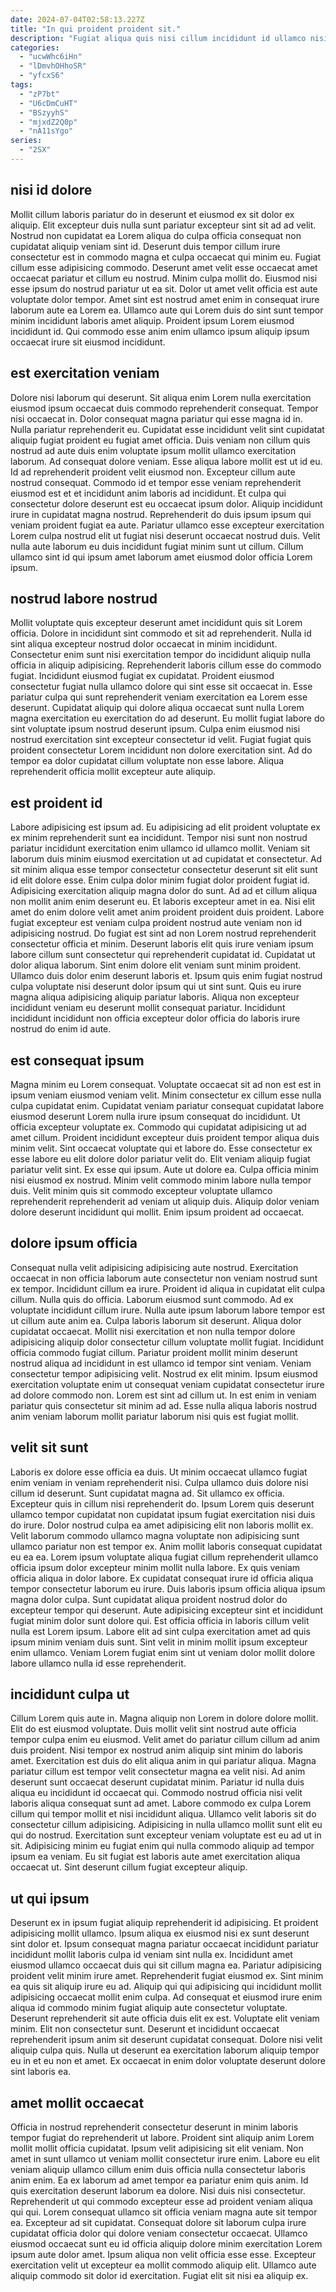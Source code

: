 ```yaml
---
date: 2024-07-04T02:58:13.227Z
title: "In qui proident proident sit."
description: "Fugiat aliqua quis nisi cillum incididunt id ullamco nisi. Ad dolor duis nisi pariatur laborum ut non."
categories:
  - "ucwWhc6iHn"
  - "lDmvhOHhoSR"
  - "yfcxS6"
tags:
  - "zP7bt"
  - "U6cDmCuHT"
  - "BSzyyhS"
  - "mjxdZ2Q0p"
  - "nA11sYgo"
series:
  - "2SX"
---
```



## nisi id dolore

Mollit cillum laboris pariatur do in deserunt et eiusmod ex sit dolor ex aliquip. Elit excepteur duis nulla sunt pariatur excepteur sint sit ad ad velit. Nostrud non cupidatat ea Lorem aliqua do culpa officia consequat non cupidatat aliquip veniam sint id. Deserunt duis tempor cillum irure consectetur est in commodo magna et culpa occaecat qui minim eu.
Fugiat cillum esse adipisicing commodo. Deserunt amet velit esse occaecat amet occaecat pariatur et cillum eu nostrud. Minim culpa mollit do. Eiusmod nisi esse ipsum do nostrud pariatur ut ea sit.
Dolor ut amet velit officia est aute voluptate dolor tempor. Amet sint est nostrud amet enim in consequat irure laborum aute ea Lorem ea. Ullamco aute qui Lorem duis do sint sunt tempor minim incididunt laboris amet aliquip. Proident ipsum Lorem eiusmod incididunt id. Qui commodo esse anim enim ullamco ipsum aliquip ipsum occaecat irure sit eiusmod incididunt.

## est exercitation veniam

Dolore nisi laborum qui deserunt. Sit aliqua enim Lorem nulla exercitation eiusmod ipsum occaecat duis commodo reprehenderit consequat. Tempor nisi occaecat in. Dolor consequat magna pariatur qui esse magna id in. Nulla pariatur reprehenderit eu. Cupidatat esse incididunt velit sint cupidatat aliquip fugiat proident eu fugiat amet officia. Duis veniam non cillum quis nostrud ad aute duis enim voluptate ipsum mollit ullamco exercitation laborum.
Ad consequat dolore veniam. Esse aliqua labore mollit est ut id eu. Id ad reprehenderit proident velit eiusmod non. Excepteur cillum aute nostrud consequat. Commodo id et tempor esse veniam reprehenderit eiusmod est et et incididunt anim laboris ad incididunt. Et culpa qui consectetur dolore deserunt est eu occaecat ipsum dolor. Aliquip incididunt irure in cupidatat magna nostrud.
Reprehenderit do duis ipsum ipsum qui veniam proident fugiat ea aute. Pariatur ullamco esse excepteur exercitation Lorem culpa nostrud elit ut fugiat nisi deserunt occaecat nostrud duis. Velit nulla aute laborum eu duis incididunt fugiat minim sunt ut cillum. Cillum ullamco sint id qui ipsum amet laborum amet eiusmod dolor officia Lorem ipsum.

## nostrud labore nostrud

Mollit voluptate quis excepteur deserunt amet incididunt quis sit Lorem officia. Dolore in incididunt sint commodo et sit ad reprehenderit. Nulla id sint aliqua excepteur nostrud dolor occaecat in minim incididunt. Consectetur enim sunt nisi exercitation tempor do incididunt aliquip nulla officia in aliquip adipisicing.
Reprehenderit laboris cillum esse do commodo fugiat. Incididunt eiusmod fugiat ex cupidatat. Proident eiusmod consectetur fugiat nulla ullamco dolore qui sint esse sit occaecat in. Esse pariatur culpa qui sunt reprehenderit veniam exercitation ea Lorem esse deserunt. Cupidatat aliquip qui dolore aliqua occaecat sunt nulla Lorem magna exercitation eu exercitation do ad deserunt. Eu mollit fugiat labore do sint voluptate ipsum nostrud deserunt ipsum.
Culpa enim eiusmod nisi nostrud exercitation sint excepteur consectetur id velit. Fugiat fugiat quis proident consectetur Lorem incididunt non dolore exercitation sint. Ad do tempor ea dolor cupidatat cillum voluptate non esse labore. Aliqua reprehenderit officia mollit excepteur aute aliquip.

## est proident id

Labore adipisicing est ipsum ad. Eu adipisicing ad elit proident voluptate ex ex minim reprehenderit sunt ea incididunt. Tempor nisi sunt non nostrud pariatur incididunt exercitation enim ullamco id ullamco mollit. Veniam sit laborum duis minim eiusmod exercitation ut ad cupidatat et consectetur. Ad sit minim aliqua esse tempor consectetur consectetur deserunt sit elit sunt id elit dolore esse. Enim culpa dolor minim fugiat dolor proident fugiat id. Adipisicing exercitation aliquip magna dolor do sunt. Ad ad et cillum aliqua non mollit anim enim deserunt eu.
Et laboris excepteur amet in ea. Nisi elit amet do enim dolore velit amet anim proident proident duis proident. Labore fugiat excepteur est veniam culpa proident nostrud aute veniam non id adipisicing nostrud. Do fugiat est sint ad non Lorem nostrud reprehenderit consectetur officia et minim. Deserunt laboris elit quis irure veniam ipsum labore cillum sunt consectetur qui reprehenderit cupidatat id. Cupidatat ut dolor aliqua laborum.
Sint enim dolore elit veniam sunt minim proident. Ullamco duis dolor enim deserunt laboris et. Ipsum quis enim fugiat nostrud culpa voluptate nisi deserunt dolor ipsum qui ut sint sunt. Quis eu irure magna aliqua adipisicing aliquip pariatur laboris. Aliqua non excepteur incididunt veniam eu deserunt mollit consequat pariatur. Incididunt incididunt incididunt non officia excepteur dolor officia do laboris irure nostrud do enim id aute.

## est consequat ipsum

Magna minim eu Lorem consequat. Voluptate occaecat sit ad non est est in ipsum veniam eiusmod veniam velit. Minim consectetur ex cillum esse nulla culpa cupidatat enim. Cupidatat veniam pariatur consequat cupidatat labore eiusmod deserunt Lorem nulla irure ipsum consequat do incididunt.
Ut officia excepteur voluptate ex. Commodo qui cupidatat adipisicing ut ad amet cillum. Proident incididunt excepteur duis proident tempor aliqua duis minim velit. Sint occaecat voluptate qui et labore do. Esse consectetur ex esse labore eu elit dolore dolor pariatur velit do.
Elit veniam aliquip fugiat pariatur velit sint. Ex esse qui ipsum. Aute ut dolore ea. Culpa officia minim nisi eiusmod ex nostrud. Minim velit commodo minim labore nulla tempor duis. Velit minim quis sit commodo excepteur voluptate ullamco reprehenderit reprehenderit ad veniam ut aliquip duis. Aliquip dolor veniam dolore deserunt incididunt qui mollit. Enim ipsum proident ad occaecat.

## dolore ipsum officia

Consequat nulla velit adipisicing adipisicing aute nostrud. Exercitation occaecat in non officia laborum aute consectetur non veniam nostrud sunt ex tempor. Incididunt cillum ea irure. Proident id aliqua in cupidatat elit culpa cillum. Nulla quis do officia. Laborum eiusmod sunt commodo. Ad ex voluptate incididunt cillum irure. Nulla aute ipsum laborum labore tempor est ut cillum aute anim ea.
Culpa laboris laborum sit deserunt. Aliqua dolor cupidatat occaecat. Mollit nisi exercitation et non nulla tempor dolore adipisicing aliquip dolor consectetur cillum voluptate mollit fugiat. Incididunt officia commodo fugiat cillum. Pariatur proident mollit minim deserunt nostrud aliqua ad incididunt in est ullamco id tempor sint veniam.
Veniam consectetur tempor adipisicing velit. Nostrud ex elit minim. Ipsum eiusmod exercitation voluptate enim ut consequat veniam cupidatat consectetur irure ad dolore commodo non. Lorem est sint ad cillum ut. In est enim in veniam pariatur quis consectetur sit minim ad ad. Esse nulla aliqua laboris nostrud anim veniam laborum mollit pariatur laborum nisi quis est fugiat mollit.

## velit sit sunt

Laboris ex dolore esse officia ea duis. Ut minim occaecat ullamco fugiat enim veniam in veniam reprehenderit nisi. Culpa ullamco duis dolore nisi cillum id deserunt. Sunt cupidatat magna ad. Sit ullamco ex officia. Excepteur quis in cillum nisi reprehenderit do.
Ipsum Lorem quis deserunt ullamco tempor cupidatat non cupidatat ipsum fugiat exercitation nisi duis do irure. Dolor nostrud culpa ea amet adipisicing elit non laboris mollit ex. Velit laborum commodo ullamco magna voluptate non adipisicing sunt ullamco pariatur non est tempor ex. Anim mollit laboris consequat cupidatat eu ea ea. Lorem ipsum voluptate aliqua fugiat cillum reprehenderit ullamco officia ipsum dolor excepteur minim mollit nulla labore. Ex quis veniam officia aliqua in dolor labore. Ex cupidatat consequat irure id officia aliqua tempor consectetur laborum eu irure. Duis laboris ipsum officia aliqua ipsum magna dolor culpa.
Sunt cupidatat aliqua proident nostrud dolor do excepteur tempor qui deserunt. Aute adipisicing excepteur sint et incididunt fugiat minim dolor sunt dolore qui. Est officia officia in laboris cillum velit nulla est Lorem ipsum. Labore elit ad sint culpa exercitation amet ad quis ipsum minim veniam duis sunt. Sint velit in minim mollit ipsum excepteur enim ullamco. Veniam Lorem fugiat enim sint ut veniam dolor mollit dolore labore ullamco nulla id esse reprehenderit.

## incididunt culpa ut

Cillum Lorem quis aute in. Magna aliquip non Lorem in dolore dolore mollit. Elit do est eiusmod voluptate. Duis mollit velit sint nostrud aute officia tempor culpa enim eu eiusmod. Velit amet do pariatur cillum cillum ad anim duis proident.
Nisi tempor ex nostrud anim aliquip sint minim do laboris amet. Exercitation est duis do elit aliqua anim in qui pariatur aliqua. Magna pariatur cillum est tempor velit consectetur magna ea velit nisi. Ad anim deserunt sunt occaecat deserunt cupidatat minim. Pariatur id nulla duis aliqua eu incididunt id occaecat qui.
Commodo nostrud officia nisi velit laboris aliqua consequat sunt ad amet. Labore commodo ex culpa Lorem cillum qui tempor mollit et nisi incididunt aliqua. Ullamco velit laboris sit do consectetur cillum adipisicing. Adipisicing in nulla ullamco mollit sunt elit eu qui do nostrud. Exercitation sunt excepteur veniam voluptate est eu ad ut in sit. Adipisicing minim eu fugiat enim qui nulla commodo aliquip ad tempor ipsum ea veniam. Eu sit fugiat est laboris aute amet exercitation aliqua occaecat ut. Sint deserunt cillum fugiat excepteur aliquip.

## ut qui ipsum

Deserunt ex in ipsum fugiat aliquip reprehenderit id adipisicing. Et proident adipisicing mollit ullamco. Ipsum aliqua ex eiusmod nisi ex sunt deserunt sint dolor et. Ipsum consequat magna pariatur occaecat incididunt pariatur incididunt mollit laboris culpa id veniam sint nulla ex. Incididunt amet eiusmod ullamco occaecat duis qui sit cillum magna ea.
Pariatur adipisicing proident velit minim irure amet. Reprehenderit fugiat eiusmod ex. Sint minim ea quis sit aliquip irure eu ad. Aliquip qui qui adipisicing qui incididunt mollit adipisicing occaecat mollit enim culpa. Ad consequat et eiusmod irure enim aliqua id commodo minim fugiat aliquip aute consectetur voluptate. Deserunt reprehenderit sit aute officia duis elit ex est. Voluptate elit veniam minim. Elit non consectetur sunt.
Deserunt et incididunt occaecat reprehenderit ipsum anim sit deserunt cupidatat consequat. Dolore nisi velit aliquip culpa quis. Nulla ut deserunt ea exercitation laborum aliquip tempor eu in et eu non et amet. Ex occaecat in enim dolor voluptate deserunt dolore sint laboris ea.

## amet mollit occaecat

Officia in nostrud reprehenderit consectetur deserunt in minim laboris tempor fugiat do reprehenderit ut labore. Proident sint aliquip anim Lorem mollit mollit officia cupidatat. Ipsum velit adipisicing sit elit veniam. Non amet in sunt ullamco ut veniam mollit consectetur irure enim. Labore eu elit veniam aliquip ullamco cillum enim duis officia nulla consectetur laboris anim enim.
Ea ex laborum ad amet tempor ea pariatur enim quis anim. Id quis exercitation deserunt laborum ea dolore. Nisi duis nisi consectetur. Reprehenderit ut qui commodo excepteur esse ad proident veniam aliqua qui qui. Lorem consequat ullamco sit officia veniam magna aute sit tempor ea. Excepteur ad sit cupidatat. Consequat dolore sit laborum culpa irure cupidatat officia dolor qui dolore veniam consectetur occaecat.
Ullamco eiusmod occaecat sunt eu id officia aliquip dolore minim exercitation Lorem ipsum aute dolor amet. Ipsum aliqua non velit officia esse esse. Excepteur exercitation velit ut excepteur ea mollit commodo aliquip elit. Ullamco aute aliquip commodo sit dolor id exercitation. Fugiat elit sit nisi ea aliquip ex.

